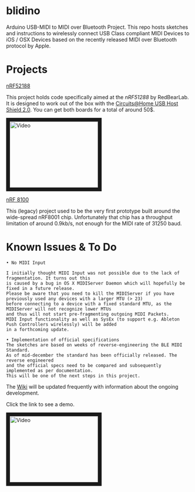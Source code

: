 blidino
=======

Arduino USB-MIDI to MIDI over Bluetooth Project.
This repo hosts sketches and instructions to wirelessly connect USB Class compliant MIDI Devices to iOS / OSX Devices based on the recently released MIDI over Bluetooth protocol by Apple.

Projects
========


[nRF52188](https://github.com/sieren/blidino/tree/master/nRF51822-BLEMIDI)

This project holds code specifically aimed at the *nRF51288* by RedBearLab. It is designed to work out of the box with the [Circuits@Home USB Host Shield 2.0](http://www.circuitsathome.com/products-page/arduino-shields/usb-host-shield-2-0-for-arduino). You can get both boards for a total of around 50$.


<a href="http://www.youtube.com/watch?feature=player_embedded&v=Dgju2BHyXzk
" target="_blank"><img src="http://img.youtube.com/vi/Dgju2BHyXzk/0.jpg" 
alt="Video" width="240" height="180" border="10" /></a>



[nRF 8100](https://github.com/sieren/blidino/tree/master/nRF8001-BLE-Proto)

This (legacy) project used to be the very first prototype built around the wide-spread nRF8001 chip. Unfortunately that chip has a throughput limitation of around 0.9kb/s, not enough for the MIDI rate of 31250 baud.

Known Issues & To Do
====================


    • No MIDI Input

    I initially thought MIDI Input was not possible due to the lack of fragmentation. It turns out this
    is caused by a bug in OS X MIDIServer Daemon which will hopefully be fixed in a future release.
    Please be aware that you need to kill the MIDIServer if you have previously used any devices with a larger MTU (> 23)
    before connecting to a device with a fixed standard MTU, as the MIDIServer will not recognize lower MTUs
    and thus will not start pre-fragmenting outgoing MIDI Packets.
    MIDI Input functionality as well as SysEx (to support e.g. Ableton Push Controllers wirelessly) will be added
    in a forthcoming update.

    • Implementation of official specifications
    The sketches are based on weeks of reverse-engineering the BLE MIDI Standard.
    As of mid-december the standard has been officially released. The reverse engineered
    and the official specs need to be compared and subsequently implemented as per documentation.
    This will be one of the next steps in this project.


The [Wiki](https://github.com/sieren/blidino/wiki) will be updated frequently with information about the ongoing development.

Click the link to see a demo.

<a href="http://www.youtube.com/watch?feature=player_embedded&v=pk6db6KNVUQ
" target="_blank"><img src="http://img.youtube.com/vi/pk6db6KNVUQ/0.jpg" 
alt="Video" width="240" height="180" border="10" /></a>
